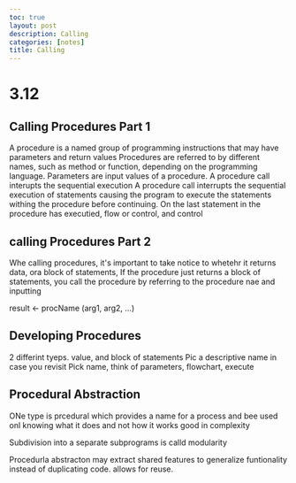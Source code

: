 ```yaml
---
toc: true
layout: post
description: Calling
categories: [notes]
title: Calling
---
```


# 3.12

## Calling Procedures Part 1

A procedure is a named group of programming instructions that may have parameters and return values
Procedures are referred to by different names, such as method or function, depending on the programming language.
Parameters are input values of a procedure. 
A procedure call interupts the sequential execution
A procedure call interrupts the sequential execution of statements causing the program to execute the statements withing the procedure before continuing. On the last statement in the procedure has executied, flow or control, and control

## calling Procedures Part 2

Whe calling procedures, it's important to take notice to whetehr it returns data, ora  block of statements,
If the procedure just returns a block of statements, you call the procedure by referring to the procedure nae and inputting

result <- procName (arg1, arg2, ...)

## Developing Procedures

2 differint tyeps. value, and block of statements
Pic a descriptive name in case you revisit
Pick name, think of parameters, flowchart, execute

## Procedural Abstraction

ONe type is prcedural which provides a name for a process and bee used onl knowing what it does and not how it works
good in complexity

Subdivision into a separate subprograms is calld modularity

Procedurla abstracton may extract shared features to generalize funtionality instead of duplicating code. allows for reuse.
